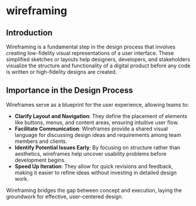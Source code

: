 # wireframing

## Introduction

Wireframing is a fundamental step in the design process that involves creating low-fidelity visual representations of a user interface. These simplified sketches or layouts help designers, developers, and stakeholders visualize the structure and functionality of a digital product before any code is written or high-fidelity designs are created.

## Importance in the Design Process

Wireframes serve as a blueprint for the user experience, allowing teams to:

- **Clarify Layout and Navigation**: They define the placement of elements like buttons, menus, and content areas, ensuring intuitive user flow.
- **Facilitate Communication**: Wireframes provide a shared visual language for discussing design ideas and requirements among team members and clients.
- **Identify Potential Issues Early**: By focusing on structure rather than aesthetics, wireframes help uncover usability problems before development begins.
- **Speed Up Iteration**: They allow for quick revisions and feedback, making it easier to refine ideas without investing in detailed design work.

Wireframing bridges the gap between concept and execution, laying the groundwork for effective, user-centered design.
